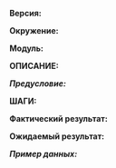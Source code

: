 **Версия:**

**Окружение:**


**Модуль:**


**ОПИСАНИЕ:**




***Предусловие:***

**ШАГИ:**

**Фактический результат:**

**Ожидаемый результат:**

***Пример данных:***